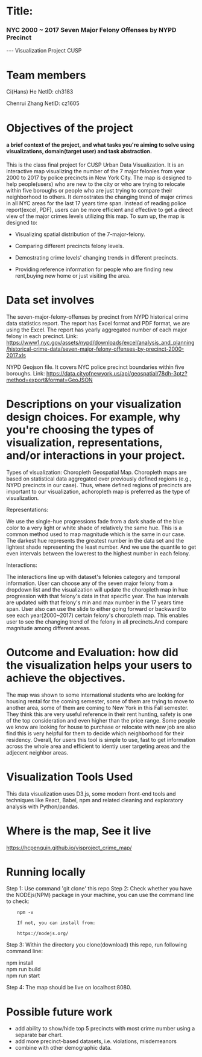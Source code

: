 # Title:
### NYC 2000 ~ 2017 Seven Major Felony Offenses by NYPD Precinct
--- Visualization Project CUSP

# Team members

Ci(Hans)  He        NetID: ch3183

Chenrui   Zhang     NetID: cz1605

# Objectives of the project
#### a brief context of the project, and what tasks you're aiming to solve using visualizations, domain(target user) and task abstraction.
This is the class final project for CUSP Urban Data Visualization. It is an interactive map visualizing the number of the 7 major felonies from year 2000 to 2017 by police precincts in New York City. The map is designed to help people(users) who are new to the city or who are trying to relocate within five boroughs or people who are just trying to compare their neighborhood to others. It demostrates the changing trend of major crimes in all NYC areas for the last 17 years time span.  Instead of reading police report(excel, PDF), users can be more efficient and effective to get a direct view of the major crimes levels utilizing this map. To sum up, the map is designed to:

- Visualizing spatial distribution of the 7-major-felony.

- Comparing different precincts felony levels.

- Demostrating crime levels' changing trends in different precincts.

- Providing reference information for people who are finding new rent,buying new home or just visiting the area. 

# Data set involves

The seven-major-felony-offenses by precinct from NYPD historical crime data statistics report. The report has Excel format and PDF format, we are using the Excel. The report has yearly aggregated number of each major felony in each precinct.
Link:
https://www1.nyc.gov/assets/nypd/downloads/excel/analysis_and_planning/historical-crime-data/seven-major-felony-offenses-by-precinct-2000-2017.xls


NYPD Geojson file. It covers NYC police precinct boundaries within five boroughs.
Link:
https://data.cityofnewyork.us/api/geospatial/78dh-3ptz?method=export&format=GeoJSON

# Descriptions on your visualization design choices. For example, why you're choosing the types of visualization, representations, and/or interactions in your project.

Types of visualization:
Choropleth Geospatial Map. 
Choropleth maps are based on statistical data aggregated over previously defined regions (e.g., NYPD precincts in our case). Thus, where defined regions of precincts are important to our visualization, achoropleth map is preferred as the type of visualization.

Representations:

We use the single-hue progressions fade from a dark shade of the blue color to a very light or white shade of relatively the same hue. This is a common method used to map magnitude which is the same in our case. The darkest hue represents the greatest number in the data set and the lightest shade representing the least number. And we use the quantile to get even intervals between the lowerest to the highest number in each felony. 

Interactions:

The interactions line up with dataset's felonies category and temporal information.
User can choose any of the seven major felony from a dropdown list and the visualization will update the choropleth map in hue progression with that felony's data in that specific year. The hue intervals are updated with that felony's min and max number in the 17 years time span.
User also can use the slide to either going forward or backward to see each year(2000~2017) certain felony's choropleth map. This enables user to see the changing trend of the felony in all precincts.And compare magnitude among different areas. 


# Outcome and Evaluation: how did the visualization helps your users to achieve the objectives.

The map was shown to some international students who are looking for housing rental for the coming semester, some of them are trying to move to another area, some of them are coming to New York in this Fall semester. They think this are very useful reference in their rent hunting, safety is one of the top consideration and even higher than the price range. Some people we know are looking for house to purchase or relocate with new job are also find this is very helpful for them to decide which neighborhood for their residency.
Overall, for users this tool is simple to use, fast to get information across the whole area and efficient to identiy user targeting areas and the adjecent neighbor areas. 

# Visualization Tools Used
This data visualization uses D3.js, some modern front-end tools and techniques like React, Babel, npm and related cleaning and exploratory analysis with Python/pandas.

# Where is the map, See it live
https://hcpenguin.github.io/visproject_crime_map/

# Running locally
Step 1: Use command 'git clone' this repo
Step 2: Check whether you have the NODEjs(NPM) package in your machine, you can use the command line to check:
        
        npm -v
        
        If not, you can install from:
        
        https://nodejs.org/
        
Step 3: Within the directory you clone(download) this repo, run following command line:  

npm install  
npm run build  
npm run start  

Step 4: The map should be live on localhost:8080.

# Possible future work
- add ability to show/hide top 5 precincts with most crime number using a separate bar chart.
- add more precinct-based datasets, i.e. violations, misdemeanors
- combine with other demographic data.

